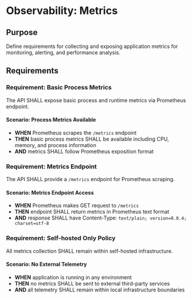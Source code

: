 # Observability: Metrics

## Purpose

Define requirements for collecting and exposing application metrics for monitoring, alerting, and performance analysis.

## Requirements

### Requirement: Basic Process Metrics
The API SHALL expose basic process and runtime metrics via Prometheus endpoint.

#### Scenario: Process Metrics Available
- **WHEN** Prometheus scrapes the `/metrics` endpoint
- **THEN** basic process metrics SHALL be available including CPU, memory, and process information
- **AND** metrics SHALL follow Prometheus exposition format

### Requirement: Metrics Endpoint
The API SHALL provide a `/metrics` endpoint for Prometheus scraping.

#### Scenario: Metrics Endpoint Access
- **WHEN** Prometheus makes GET request to `/metrics`
- **THEN** endpoint SHALL return metrics in Prometheus text format
- **AND** response SHALL have Content-Type: `text/plain; version=0.0.4; charset=utf-8`

### Requirement: Self-hosted Only Policy
All metrics collection SHALL remain within self-hosted infrastructure.

#### Scenario: No External Telemetry
- **WHEN** application is running in any environment
- **THEN** no metrics SHALL be sent to external third-party services
- **AND** all telemetry SHALL remain within local infrastructure boundaries